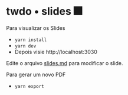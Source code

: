 # twdo • slides 🎆

Para visualizar os Slides

- `yarn install`
- `yarn dev`
- Depois visie http://localhost:3030

Edite o arquivo [slides.md](./slides.md) para modificar o slide.

Para gerar um novo PDF

- `yarn export`
